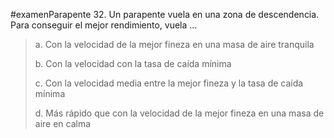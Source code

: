 #examenParapente 
32. Un parapente vuela en una zona de
descendencia. Para conseguir el mejor rendimiento,
vuela ...

> a. Con la velocidad de la mejor fineza en una masa de
> aire tranquila
> 
> b. Con la velocidad con la tasa de caída mínima
> 
> c. Con la velocidad media entre la mejor fineza y la
> tasa de caída mínima
> 
> d. Más rápido que con la velocidad de la mejor fineza
> en una masa de aire en calma